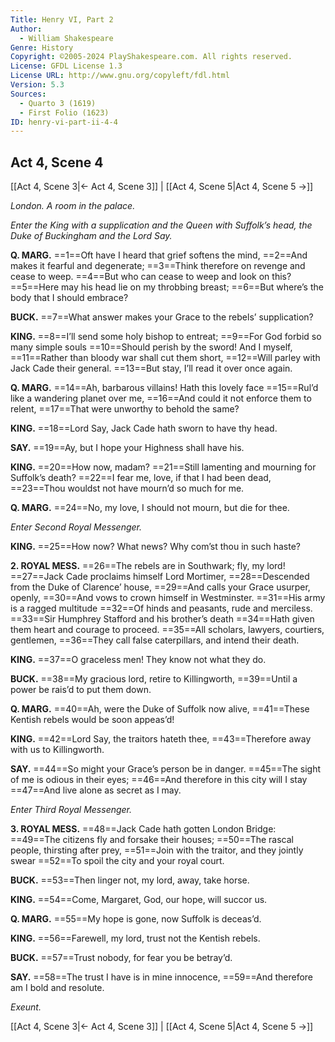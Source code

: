 ```yaml
---
Title: Henry VI, Part 2
Author: 
  - William Shakespeare
Genre: History
Copyright: ©2005-2024 PlayShakespeare.com. All rights reserved.
License: GFDL License 1.3
License URL: http://www.gnu.org/copyleft/fdl.html
Version: 5.3
Sources:
  - Quarto 3 (1619)
  - First Folio (1623)
ID: henry-vi-part-ii-4-4
---
```


## Act 4, Scene 4
[[Act 4, Scene 3|← Act 4, Scene 3]] | [[Act 4, Scene 5|Act 4, Scene 5 →]]

*London. A room in the palace.*

*Enter the King with a supplication and the Queen with Suffolk’s head, the Duke of Buckingham and the Lord Say.*

**Q. MARG.**
==1==Oft have I heard that grief softens the mind,
==2==And makes it fearful and degenerate;
==3==Think therefore on revenge and cease to weep.
==4==But who can cease to weep and look on this?
==5==Here may his head lie on my throbbing breast;
==6==But where’s the body that I should embrace?

**BUCK.**
==7==What answer makes your Grace to the rebels’ supplication?

**KING.**
==8==I’ll send some holy bishop to entreat;
==9==For God forbid so many simple souls
==10==Should perish by the sword! And I myself,
==11==Rather than bloody war shall cut them short,
==12==Will parley with Jack Cade their general.
==13==But stay, I’ll read it over once again.

**Q. MARG.**
==14==Ah, barbarous villains! Hath this lovely face
==15==Rul’d like a wandering planet over me,
==16==And could it not enforce them to relent,
==17==That were unworthy to behold the same?

**KING.**
==18==Lord Say, Jack Cade hath sworn to have thy head.

**SAY.**
==19==Ay, but I hope your Highness shall have his.

**KING.**
==20==How now, madam?
==21==Still lamenting and mourning for Suffolk’s death?
==22==I fear me, love, if that I had been dead,
==23==Thou wouldst not have mourn’d so much for me.

**Q. MARG.**
==24==No, my love, I should not mourn, but die for thee.

*Enter Second Royal Messenger.*

**KING.**
==25==How now? What news? Why com’st thou in such haste?

**2. ROYAL MESS.**
==26==The rebels are in Southwark; fly, my lord!
==27==Jack Cade proclaims himself Lord Mortimer,
==28==Descended from the Duke of Clarence’ house,
==29==And calls your Grace usurper, openly,
==30==And vows to crown himself in Westminster.
==31==His army is a ragged multitude
==32==Of hinds and peasants, rude and merciless.
==33==Sir Humphrey Stafford and his brother’s death
==34==Hath given them heart and courage to proceed.
==35==All scholars, lawyers, courtiers, gentlemen,
==36==They call false caterpillars, and intend their death.

**KING.**
==37==O graceless men! They know not what they do.

**BUCK.**
==38==My gracious lord, retire to Killingworth,
==39==Until a power be rais’d to put them down.

**Q. MARG.**
==40==Ah, were the Duke of Suffolk now alive,
==41==These Kentish rebels would be soon appeas’d!

**KING.**
==42==Lord Say, the traitors hateth thee,
==43==Therefore away with us to Killingworth.

**SAY.**
==44==So might your Grace’s person be in danger.
==45==The sight of me is odious in their eyes;
==46==And therefore in this city will I stay
==47==And live alone as secret as I may.

*Enter Third Royal Messenger.*

**3. ROYAL MESS.**
==48==Jack Cade hath gotten London Bridge:
==49==The citizens fly and forsake their houses;
==50==The rascal people, thirsting after prey,
==51==Join with the traitor, and they jointly swear
==52==To spoil the city and your royal court.

**BUCK.**
==53==Then linger not, my lord, away, take horse.

**KING.**
==54==Come, Margaret, God, our hope, will succor us.

**Q. MARG.**
==55==My hope is gone, now Suffolk is deceas’d.

**KING.**
==56==Farewell, my lord, trust not the Kentish rebels.

**BUCK.**
==57==Trust nobody, for fear you be betray’d.

**SAY.**
==58==The trust I have is in mine innocence,
==59==And therefore am I bold and resolute.

*Exeunt.*

[[Act 4, Scene 3|← Act 4, Scene 3]] | [[Act 4, Scene 5|Act 4, Scene 5 →]]